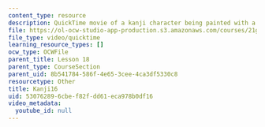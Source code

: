 ```yaml
---
content_type: resource
description: QuickTime movie of a kanji character being painted with a brush.
file: https://ol-ocw-studio-app-production.s3.amazonaws.com/courses/21g-504-japanese-iv-spring-2009/530762896cbef82fdd61eca978b0df16_Kanji16.mov
file_type: video/quicktime
learning_resource_types: []
ocw_type: OCWFile
parent_title: Lesson 18
parent_type: CourseSection
parent_uid: 8b541784-586f-4e65-3cee-4ca3df5330c8
resourcetype: Other
title: Kanji16
uid: 53076289-6cbe-f82f-dd61-eca978b0df16
video_metadata:
  youtube_id: null
---
```

